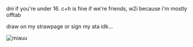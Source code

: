 dni if you're under 16. c+h is fine if we're friends, w2i because i'm mostly offtab

draw on my strawpage or sign my ata idk...

![miauu](https://i.pinimg.com/736x/76/e4/b1/76e4b1c0a11d22715287d0f82339feca.jpg)
